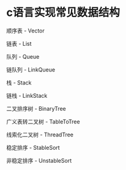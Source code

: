 # c语言实现常见数据结构

顺序表 - Vector

链表 - List

队列 - Queue

链队列 - LinkQueue

栈 - Stack

链栈 - LinkStack

二叉排序树 - BinaryTree

广义表转二叉树 - TableToTree

线索化二叉树 - ThreadTree

稳定排序 - StableSort

非稳定排序 - UnstableSort